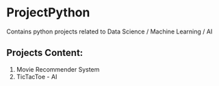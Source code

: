 # ProjectPython
Contains python projects related to Data Science / Machine Learning / AI

## Projects Content:

1. Movie Recommender System
2. TicTacToe - AI 
